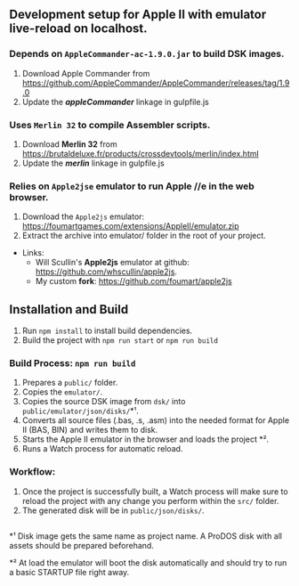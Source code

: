 ## Development setup for Apple II with emulator live-reload on localhost.

### Depends on `AppleCommander-ac-1.9.0.jar` to build DSK images.

1. Download Apple Commander from https://github.com/AppleCommander/AppleCommander/releases/tag/1.9.0
2. Update the _**appleCommander**_ linkage in gulpfile.js

### Uses `Merlin 32` to compile Assembler scripts.

1. Download **Merlin 32** from https://brutaldeluxe.fr/products/crossdevtools/merlin/index.html
2. Update the _**merlin**_ linkage in gulpfile.js

### Relies on `Apple2jse` emulator to run Apple //e in the web browser.

1. Download the `Apple2js` emulator: https://foumartgames.com/extensions/AppleII/emulator.zip
2. Extract the archive into emulator/ folder in the root of your project.

- Links:
  - Will Scullin's **Apple2js** emulator at github: https://github.com/whscullin/apple2js.
  - My custom **fork**: https://github.com/foumart/apple2js


## Installation and Build

1. Run `npm install` to install build dependencies.
2. Build the project with `npm run start` or `npm run build`

### Build Process: `npm run build`

1. Prepares a `public/` folder.
2. Copies the `emulator/`.
3. Copies the source DSK image from `dsk/` into `public/emulator/json/disks/`*¹.
4. Converts all source files (.bas, .s, .asm) into the needed format for Apple II (BAS, BIN) and writes them to disk.
5. Starts the Apple II emulator in the browser and loads the project *².
6. Runs a Watch process for automatic reload.

### Workflow:

1. Once the project is successfully built, a Watch process will make sure to reload the project with any change you perform within the `src/` folder.
2. The generated disk will be in `public/json/disks/`.

##
   
  *¹ Disk image gets the same name as project name. A ProDOS disk with all assets should be prepared beforehand.

  *² At load the emulator will boot the disk automatically and should try to run a basic STARTUP file right away.

